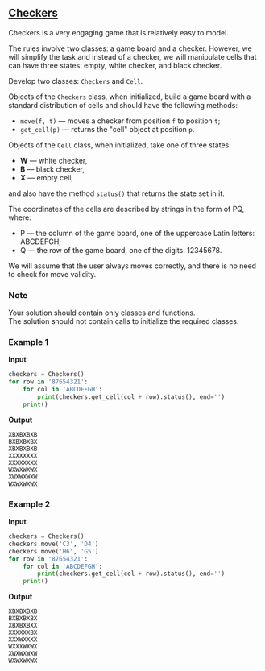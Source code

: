 ## [Checkers](../../../solutions/5.1/51_h.py)

Checkers is a very engaging game that is relatively easy to model.

The rules involve two classes: a game board and a checker. However, we will simplify the task and instead of a checker, we will manipulate cells that can have three states: empty, white checker, and black checker.

Develop two classes: `Checkers` and `Cell`.

Objects of the `Checkers` class, when initialized, build a game board with a standard distribution of cells and should have the following methods:

- `move(f, t)` — moves a checker from position `f` to position `t`;
- `get_cell(p)` — returns the "cell" object at position `p`.

Objects of the `Cell` class, when initialized, take one of three states:
- __W__ — white checker,
- __B__ — black checker,
- __X__ — empty cell,

and also have the method `status()` that returns the state set in it.

The coordinates of the cells are described by strings in the form of PQ, where:

- P — the column of the game board, one of the uppercase Latin letters: ABCDEFGH;
- Q — the row of the game board, one of the digits: 12345678.

We will assume that the user always moves correctly, and there is no need to check for move validity.

### Note

Your solution should contain only classes and functions.\
The solution should not contain calls to initialize the required classes.

### Example 1

__Input__
```python
checkers = Checkers()
for row in '87654321':
    for col in 'ABCDEFGH':
        print(checkers.get_cell(col + row).status(), end='')
    print()
```

__Output__
```plaintext
XBXBXBXB
BXBXBXBX
XBXBXBXB
XXXXXXXX
XXXXXXXX
WXWXWXWX
XWXWXWXW
WXWXWXWX
```

### Example 2

__Input__
```python
checkers = Checkers()
checkers.move('C3', 'D4')
checkers.move('H6', 'G5')
for row in '87654321':
    for col in 'ABCDEFGH':
        print(checkers.get_cell(col + row).status(), end='')
    print()
```

__Output__
```plaintext
XBXBXBXB
BXBXBXBX
XBXBXBXX
XXXXXXBX
XXXWXXXX
WXXXWXWX
XWXWXWXW
WXWXWXWX
```